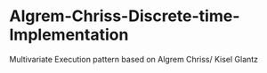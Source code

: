 # Algrem-Chriss-Discrete-time-Implementation
Multivariate Execution pattern based on Algrem Chriss/ Kisel Glantz
